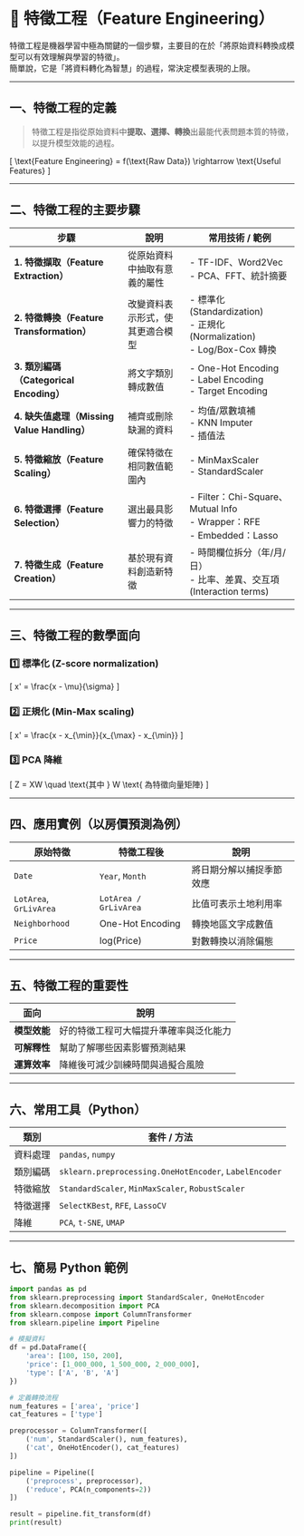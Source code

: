 # 🧩 特徵工程（Feature Engineering）

特徵工程是機器學習中極為關鍵的一個步驟，主要目的在於「將原始資料轉換成模型可以有效理解與學習的特徵」。  
簡單說，它是「將資料轉化為智慧」的過程，常決定模型表現的上限。

---

## 一、特徵工程的定義

> 特徵工程是指從原始資料中**提取、選擇、轉換**出最能代表問題本質的特徵，以提升模型效能的過程。

\[
\text{Feature Engineering} = f(\text{Raw Data}) \rightarrow \text{Useful Features}
\]

---

## 二、特徵工程的主要步驟

| 步驟 | 說明 | 常用技術 / 範例 |
|------|------|----------------|
| **1. 特徵擷取（Feature Extraction）** | 從原始資料中抽取有意義的屬性 | - TF-IDF、Word2Vec<br>- PCA、FFT、統計摘要 |
| **2. 特徵轉換（Feature Transformation）** | 改變資料表示形式，使其更適合模型 | - 標準化 (Standardization)<br>- 正規化 (Normalization)<br>- Log/Box-Cox 轉換 |
| **3. 類別編碼（Categorical Encoding）** | 將文字類別轉成數值 | - One-Hot Encoding<br>- Label Encoding<br>- Target Encoding |
| **4. 缺失值處理（Missing Value Handling）** | 補齊或刪除缺漏的資料 | - 均值/眾數填補<br>- KNN Imputer<br>- 插值法 |
| **5. 特徵縮放（Feature Scaling）** | 確保特徵在相同數值範圍內 | - MinMaxScaler<br>- StandardScaler |
| **6. 特徵選擇（Feature Selection）** | 選出最具影響力的特徵 | - Filter：Chi-Square、Mutual Info<br>- Wrapper：RFE<br>- Embedded：Lasso |
| **7. 特徵生成（Feature Creation）** | 基於現有資料創造新特徵 | - 時間欄位拆分（年/月/日）<br>- 比率、差異、交互項 (Interaction terms) |

---

## 三、特徵工程的數學面向

### 1️⃣ 標準化 (Z-score normalization)
\[
x' = \frac{x - \mu}{\sigma}
\]

### 2️⃣ 正規化 (Min-Max scaling)
\[
x' = \frac{x - x_{\min}}{x_{\max} - x_{\min}}
\]

### 3️⃣ PCA 降維
\[
Z = XW \quad \text{其中 } W \text{ 為特徵向量矩陣}
\]

---

## 四、應用實例（以房價預測為例）

| 原始特徵 | 特徵工程後 | 說明 |
|------------|--------------|------|
| `Date` | `Year`, `Month` | 將日期分解以捕捉季節效應 |
| `LotArea`, `GrLivArea` | `LotArea / GrLivArea` | 比值可表示土地利用率 |
| `Neighborhood` | One-Hot Encoding | 轉換地區文字成數值 |
| `Price` | log(Price) | 對數轉換以消除偏態 |

---

## 五、特徵工程的重要性

| 面向 | 說明 |
|------|------|
| **模型效能** | 好的特徵工程可大幅提升準確率與泛化能力 |
| **可解釋性** | 幫助了解哪些因素影響預測結果 |
| **運算效率** | 降維後可減少訓練時間與過擬合風險 |

---

## 六、常用工具（Python）

| 類別 | 套件 / 方法 |
|------|--------------|
| 資料處理 | `pandas`, `numpy` |
| 類別編碼 | `sklearn.preprocessing.OneHotEncoder`, `LabelEncoder` |
| 特徵縮放 | `StandardScaler`, `MinMaxScaler`, `RobustScaler` |
| 特徵選擇 | `SelectKBest`, `RFE`, `LassoCV` |
| 降維 | `PCA`, `t-SNE`, `UMAP` |

---

## 七、簡易 Python 範例

```python
import pandas as pd
from sklearn.preprocessing import StandardScaler, OneHotEncoder
from sklearn.decomposition import PCA
from sklearn.compose import ColumnTransformer
from sklearn.pipeline import Pipeline

# 模擬資料
df = pd.DataFrame({
    'area': [100, 150, 200],
    'price': [1_000_000, 1_500_000, 2_000_000],
    'type': ['A', 'B', 'A']
})

# 定義轉換流程
num_features = ['area', 'price']
cat_features = ['type']

preprocessor = ColumnTransformer([
    ('num', StandardScaler(), num_features),
    ('cat', OneHotEncoder(), cat_features)
])

pipeline = Pipeline([
    ('preprocess', preprocessor),
    ('reduce', PCA(n_components=2))
])

result = pipeline.fit_transform(df)
print(result)
